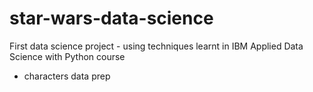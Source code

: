 # star-wars-data-science

First data science project - using techniques learnt in IBM Applied Data Science with Python course
- characters data prep
